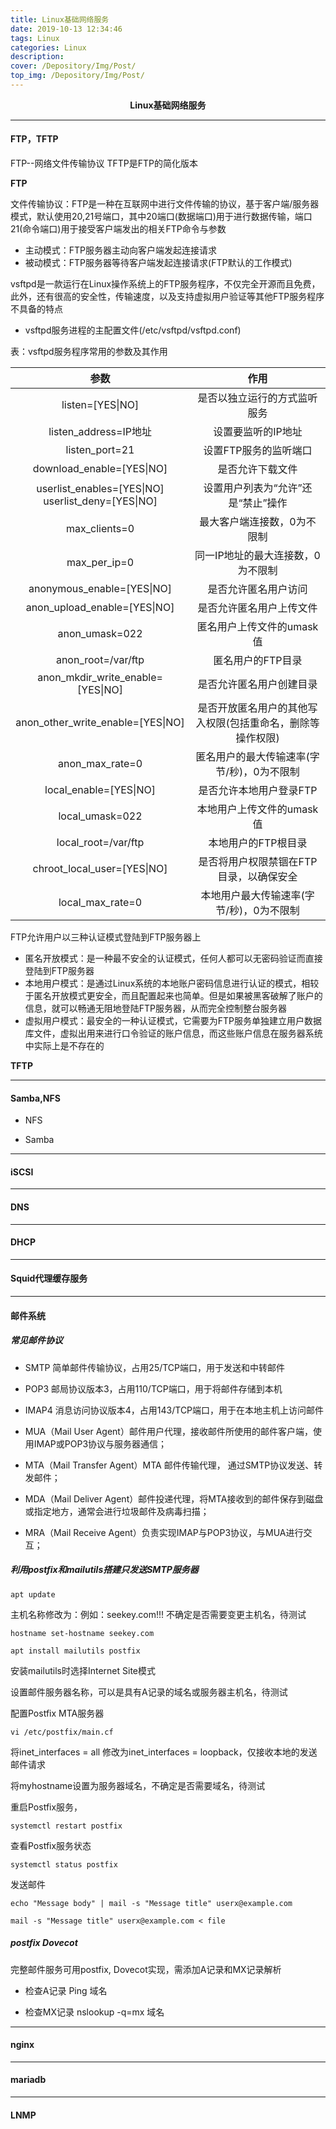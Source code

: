 ```yaml
---
title: Linux基础网络服务
date: 2019-10-13 12:34:46
tags: Linux
categories: Linux
description: 
cover: /Depository/Img/Post/
top_img: /Depository/Img/Post/
---
```


**<center>Linux基础网络服务</center>**


---

#### FTP，TFTP

FTP--网络文件传输协议
TFTP是FTP的简化版本

**FTP**

文件传输协议：FTP是一种在互联网中进行文件传输的协议，基于客户端/服务器模式，默认使用20,21号端口，其中20端口(数据端口)用于进行数据传输，端口21(命令端口)用于接受客户端发出的相关FTP命令与参数

* 主动模式：FTP服务器主动向客户端发起连接请求
* 被动模式：FTP服务器等待客户端发起连接请求(FTP默认的工作模式)

vsftpd是一款运行在Linux操作系统上的FTP服务程序，不仅完全开源而且免费，此外，还有很高的安全性，传输速度，以及支持虚拟用户验证等其他FTP服务程序不具备的特点

* vsftpd服务进程的主配置文件(/etc/vsftpd/vsftpd.conf)

表：vsftpd服务程序常用的参数及其作用

参数 | 作用
:-: | :-:
listen=[YES\|NO] | 是否以独立运行的方式监听服务
listen_address=IP地址 | 设置要监听的IP地址
listen_port=21 | 设置FTP服务的监听端口
download_enable=[YES\|NO] | 是否允许下载文件
userlist_enables=[YES\|NO] userlist_deny=[YES\|NO] | 设置用户列表为“允许”还是“禁止”操作
max_clients=0 | 最大客户端连接数，0为不限制
max_per_ip=0 | 同一IP地址的最大连接数，0为不限制
anonymous_enable=[YES\|NO] | 是否允许匿名用户访问
anon_upload_enable=[YES\|NO] | 是否允许匿名用户上传文件
anon_umask=022 | 匿名用户上传文件的umask值
anon_root=/var/ftp | 匿名用户的FTP目录
anon_mkdir_write_enable=[YES\|NO] | 是否允许匿名用户创建目录
anon_other_write_enable=[YES\|NO] | 是否开放匿名用户的其他写入权限(包括重命名，删除等操作权限)
anon_max_rate=0 | 匿名用户的最大传输速率(字节/秒)，0为不限制
local_enable=[YES\|NO] | 是否允许本地用户登录FTP
local_umask=022 | 本地用户上传文件的umask值
local_root=/var/ftp | 本地用户的FTP根目录
chroot_local_user=[YES\|NO] | 是否将用户权限禁锢在FTP目录，以确保安全
local_max_rate=0 | 本地用户最大传输速率(字节/秒)，0为不限制

FTP允许用户以三种认证模式登陆到FTP服务器上

* 匿名开放模式：是一种最不安全的认证模式，任何人都可以无密码验证而直接登陆到FTP服务器
* 本地用户模式：是通过Linux系统的本地账户密码信息进行认证的模式，相较于匿名开放模式更安全，而且配置起来也简单。但是如果被黑客破解了账户的信息，就可以畅通无阻地登陆FTP服务器，从而完全控制整台服务器
* 虚拟用户模式：最安全的一种认证模式，它需要为FTP服务单独建立用户数据库文件，虚拟出用来进行口令验证的账户信息，而这些账户信息在服务器系统中实际上是不存在的

**TFTP**

---

#### Samba,NFS

* NFS

* Samba

---

#### iSCSI

---

#### DNS

---

#### DHCP

---

#### Squid代理缓存服务

---

#### 邮件系统



##### 常见邮件协议

* SMTP 简单邮件传输协议，占用25/TCP端口，用于发送和中转邮件

* POP3 邮局协议版本3，占用110/TCP端口，用于将邮件存储到本机

* IMAP4 消息访问协议版本4，占用143/TCP端口，用于在本地主机上访问邮件

* MUA（Mail User Agent）邮件用户代理，接收邮件所使用的邮件客户端，使用IMAP或POP3协议与服务器通信；

* MTA（Mail Transfer Agent）MTA 邮件传输代理， 通过SMTP协议发送、转发邮件；

* MDA（Mail Deliver Agent）邮件投递代理，将MTA接收到的邮件保存到磁盘或指定地方，通常会进行垃圾邮件及病毒扫描；

* MRA（Mail Receive Agent）负责实现IMAP与POP3协议，与MUA进行交互；


##### 利用postfix和mailutils搭建只发送SMTP服务器

`apt update`

主机名称修改为：例如：seekey.com!!! 不确定是否需要变更主机名，待测试

`hostname set-hostname seekey.com` 

`apt install mailutils postfix`

安装mailutils时选择Internet Site模式

设置邮件服务器名称，可以是具有A记录的域名或服务器主机名，待测试

配置Postfix MTA服务器

`vi /etc/postfix/main.cf`

将inet_interfaces = all 修改为inet_interfaces = loopback，仅接收本地的发送邮件请求

将myhostname设置为服务器域名，不确定是否需要域名，待测试

重启Postfix服务，

`systemctl restart postfix`

查看Postfix服务状态

`systemctl status postfix`


发送邮件

`echo "Message body" | mail -s "Message title" userx@example.com`

`mail -s "Message title" userx@example.com < file`

##### postfix Dovecot

完整邮件服务可用postfix, Dovecot实现，需添加A记录和MX记录解析

* 检查A记录  Ping 域名   

* 检查MX记录 nslookup -q=mx 域名

























---

#### nginx

---

#### mariadb

---

#### LNMP


